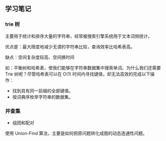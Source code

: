 ## 学习笔记

### trie 树

主要用于统计和排序大量的字符串，经常被搜索引擎系统用于文本词频统计。

优点是：最大限度地减少无谓的字符串比较，查询效率比哈希表高。

缺点：空间复杂度较高、空间换时间

如：平衡树和哈希表，使我们能够在字符串数据集中搜索单词。为什么我们还需要 Trie 树呢？尽管哈希表可以在 O(1) 时间内寻找键值，却无法高效的完成以下操作：

- 找到具有同一前缀的全部键值。
- 按词典序枚举字符串的数据集。

### 并查集

- 组团和配对 

使用 Union-Find 算法，主要是如何把原问题转化成图的动态连通性问题。